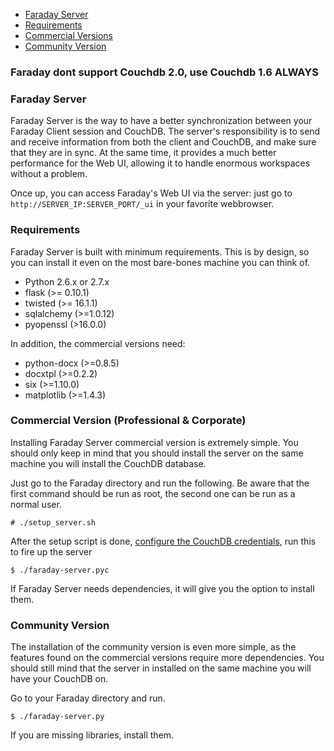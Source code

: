 <a name="index"></a>
* [Faraday Server](#faraday-client)
* [Requirements](#requirements)
* [Commercial Versions](#commercial)
* [Community Version](#community)

### Faraday dont support Couchdb 2.0, use Couchdb 1.6 ALWAYS


<a name="faraday-server"></a>
### Faraday Server
Faraday Server is the way to have a better synchronization between your Faraday Client session and CouchDB. The server's responsibility is to send and receive information from both the client and CouchDB, and make sure that they are in sync. At the same time, it provides a much better performance for the Web UI, allowing it to handle enormous workspaces without a problem.

Once up, you can access Faraday's Web UI via the server: just go to `http://SERVER_IP:SERVER_PORT/_ui` in your favorite webbrowser.

<a name="requirements"></a>
### Requirements

Faraday Server is built with minimum requirements. This is by design, so you can install it even on the most bare-bones machine you can think of.

* Python 2.6.x or 2.7.x
* flask (>= 0.10.1)
* twisted (>= 16.1.1)
* sqlalchemy (>=1.0.12)
* pyopenssl (>16.0.0)

In addition, the commercial versions need:

* python-docx (>=0.8.5)
* docxtpl  (>=0.2.2)
* six (>=1.10.0)
* matplotlib  (>=1.4.3)

<a name="commercial"></a>
### Commercial Version (Professional & Corporate)

Installing Faraday Server commercial version is extremely simple. You should only keep in mind that you should install the server on the same machine you will install the CouchDB database.

Just go to the Faraday directory and run the following. Be aware that the first command should be run as root, the second one can be run as a normal user.
```
# ./setup_server.sh
```

After the setup script is done, [configure the CouchDB credentials](https://github.com/infobyte/faraday/wiki/First-steps#setup), run this to fire up the server 
```
$ ./faraday-server.pyc
```

If Faraday Server needs dependencies, it will give you the option to install them.

<a name="community"></a>
### Community Version

The installation of the community version is even more simple, as the features found on the commercial versions require more dependencies. You should still mind that the server in installed on the same machine you will have your CouchDB on.

Go to your Faraday directory and run.
```
$ ./faraday-server.py
```

If you are missing libraries, install them.
